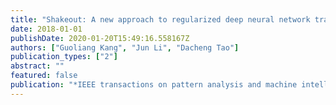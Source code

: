 ```yaml
---
title: "Shakeout: A new approach to regularized deep neural network training"
date: 2018-01-01
publishDate: 2020-01-20T15:49:16.558167Z
authors: ["Guoliang Kang", "Jun Li", "Dacheng Tao"]
publication_types: ["2"]
abstract: ""
featured: false
publication: "*IEEE transactions on pattern analysis and machine intelligence*"
---
```


